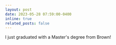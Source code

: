 ```yaml
---
layout: post
date: 2023-05-28 07:59:00-0400
inline: true
related_posts: false
---
```


I just graduated with a Master's degree from Brown! 